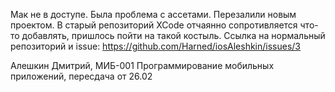 Мак не в доступе. Была проблема с ассетами. Перезалили новым проектом. В старый репозиторий XCode отчаянно сопротивляется что-то добавлять, пришлось пойти на такой костыль.
Ссылка на нормальный репозиторий и issue: https://github.com/Harned/iosAleshkin/issues/3

Алешкин Дмитрий, МИБ-001
Программирование мобильных приложений, пересдача от 26.02

